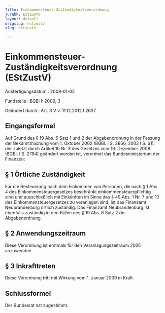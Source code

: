 ```yaml
---
Title: Einkommensteuer-Zuständigkeitsverordnung
jurabk: EStZustV
layout: default
origslug: estzustv
slug: estzustv

---
```


# Einkommensteuer-Zuständigkeitsverordnung (EStZustV)

Ausfertigungsdatum
:   2009-01-02

Fundstelle
:   BGBl I: 2009, 3

Geändert durch
:   Art. 3 V v. 11.12.2012 I 2637


## Eingangsformel

Auf Grund des § 19 Abs. 6 Satz 1 und 2 der Abgabenordnung in der
Fassung der Bekanntmachung vom 1. Oktober 2002 (BGBl. I S. 3866, 2003
I S. 61), der zuletzt durch Artikel 10 Nr. 3 des Gesetzes vom 19.
Dezember 2008 (BGBl. I S. 2794) geändert worden ist, verordnet das
Bundesministerium der Finanzen:


## § 1 Örtliche Zuständigkeit

Für die Besteuerung nach dem Einkommen von Personen, die nach § 1 Abs.
4 des Einkommensteuergesetzes beschränkt einkommensteuerpflichtig sind
und ausschließlich mit Einkünften im Sinne des § 49 Abs. 1 Nr. 7 und
10 des Einkommensteuergesetzes zu veranlagen sind, ist das Finanzamt
Neubrandenburg örtlich zuständig. Das Finanzamt Neubrandenburg ist
ebenfalls zuständig in den Fällen des § 19 Abs. 6 Satz 2 der
Abgabenordnung.


## § 2 Anwendungszeitraum

Diese Verordnung ist erstmals für den Veranlagungszeitraum 2005
anzuwenden.


## § 3 Inkrafttreten

Diese Verordnung tritt mit Wirkung vom 1. Januar 2009 in Kraft.


## Schlussformel

Der Bundesrat hat zugestimmt.

